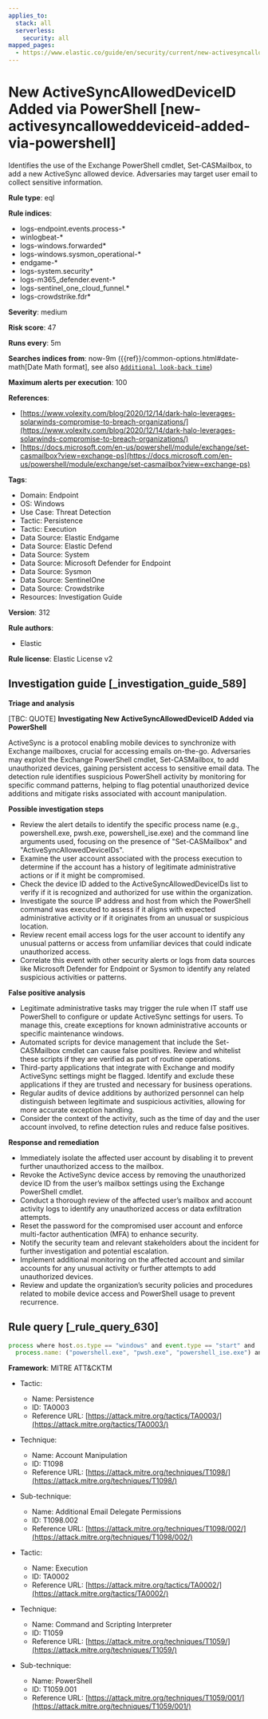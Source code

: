 ```yaml
---
applies_to:
  stack: all
  serverless:
    security: all
mapped_pages:
  - https://www.elastic.co/guide/en/security/current/new-activesyncalloweddeviceid-added-via-powershell.html
---
```


# New ActiveSyncAllowedDeviceID Added via PowerShell [new-activesyncalloweddeviceid-added-via-powershell]

Identifies the use of the Exchange PowerShell cmdlet, Set-CASMailbox, to add a new ActiveSync allowed device. Adversaries may target user email to collect sensitive information.

**Rule type**: eql

**Rule indices**:

* logs-endpoint.events.process-*
* winlogbeat-*
* logs-windows.forwarded*
* logs-windows.sysmon_operational-*
* endgame-*
* logs-system.security*
* logs-m365_defender.event-*
* logs-sentinel_one_cloud_funnel.*
* logs-crowdstrike.fdr*

**Severity**: medium

**Risk score**: 47

**Runs every**: 5m

**Searches indices from**: now-9m ({{ref}}/common-options.html#date-math[Date Math format], see also [`Additional look-back time`](docs-content://solutions/security/detect-and-alert/create-detection-rule.md#rule-schedule))

**Maximum alerts per execution**: 100

**References**:

* [https://www.volexity.com/blog/2020/12/14/dark-halo-leverages-solarwinds-compromise-to-breach-organizations/](https://www.volexity.com/blog/2020/12/14/dark-halo-leverages-solarwinds-compromise-to-breach-organizations/)
* [https://docs.microsoft.com/en-us/powershell/module/exchange/set-casmailbox?view=exchange-ps](https://docs.microsoft.com/en-us/powershell/module/exchange/set-casmailbox?view=exchange-ps)

**Tags**:

* Domain: Endpoint
* OS: Windows
* Use Case: Threat Detection
* Tactic: Persistence
* Tactic: Execution
* Data Source: Elastic Endgame
* Data Source: Elastic Defend
* Data Source: System
* Data Source: Microsoft Defender for Endpoint
* Data Source: Sysmon
* Data Source: SentinelOne
* Data Source: Crowdstrike
* Resources: Investigation Guide

**Version**: 312

**Rule authors**:

* Elastic

**Rule license**: Elastic License v2

## Investigation guide [_investigation_guide_589]

**Triage and analysis**

[TBC: QUOTE]
**Investigating New ActiveSyncAllowedDeviceID Added via PowerShell**

ActiveSync is a protocol enabling mobile devices to synchronize with Exchange mailboxes, crucial for accessing emails on-the-go. Adversaries may exploit the Exchange PowerShell cmdlet, Set-CASMailbox, to add unauthorized devices, gaining persistent access to sensitive email data. The detection rule identifies suspicious PowerShell activity by monitoring for specific command patterns, helping to flag potential unauthorized device additions and mitigate risks associated with account manipulation.

**Possible investigation steps**

* Review the alert details to identify the specific process name (e.g., powershell.exe, pwsh.exe, powershell_ise.exe) and the command line arguments used, focusing on the presence of "Set-CASMailbox" and "ActiveSyncAllowedDeviceIDs".
* Examine the user account associated with the process execution to determine if the account has a history of legitimate administrative actions or if it might be compromised.
* Check the device ID added to the ActiveSyncAllowedDeviceIDs list to verify if it is recognized and authorized for use within the organization.
* Investigate the source IP address and host from which the PowerShell command was executed to assess if it aligns with expected administrative activity or if it originates from an unusual or suspicious location.
* Review recent email access logs for the user account to identify any unusual patterns or access from unfamiliar devices that could indicate unauthorized access.
* Correlate this event with other security alerts or logs from data sources like Microsoft Defender for Endpoint or Sysmon to identify any related suspicious activities or patterns.

**False positive analysis**

* Legitimate administrative tasks may trigger the rule when IT staff use PowerShell to configure or update ActiveSync settings for users. To manage this, create exceptions for known administrative accounts or specific maintenance windows.
* Automated scripts for device management that include the Set-CASMailbox cmdlet can cause false positives. Review and whitelist these scripts if they are verified as part of routine operations.
* Third-party applications that integrate with Exchange and modify ActiveSync settings might be flagged. Identify and exclude these applications if they are trusted and necessary for business operations.
* Regular audits of device additions by authorized personnel can help distinguish between legitimate and suspicious activities, allowing for more accurate exception handling.
* Consider the context of the activity, such as the time of day and the user account involved, to refine detection rules and reduce false positives.

**Response and remediation**

* Immediately isolate the affected user account by disabling it to prevent further unauthorized access to the mailbox.
* Revoke the ActiveSync device access by removing the unauthorized device ID from the user’s mailbox settings using the Exchange PowerShell cmdlet.
* Conduct a thorough review of the affected user’s mailbox and account activity logs to identify any unauthorized access or data exfiltration attempts.
* Reset the password for the compromised user account and enforce multi-factor authentication (MFA) to enhance security.
* Notify the security team and relevant stakeholders about the incident for further investigation and potential escalation.
* Implement additional monitoring on the affected account and similar accounts for any unusual activity or further attempts to add unauthorized devices.
* Review and update the organization’s security policies and procedures related to mobile device access and PowerShell usage to prevent recurrence.


## Rule query [_rule_query_630]

```js
process where host.os.type == "windows" and event.type == "start" and
  process.name: ("powershell.exe", "pwsh.exe", "powershell_ise.exe") and process.args : "Set-CASMailbox*ActiveSyncAllowedDeviceIDs*"
```

**Framework**: MITRE ATT&CKTM

* Tactic:

    * Name: Persistence
    * ID: TA0003
    * Reference URL: [https://attack.mitre.org/tactics/TA0003/](https://attack.mitre.org/tactics/TA0003/)

* Technique:

    * Name: Account Manipulation
    * ID: T1098
    * Reference URL: [https://attack.mitre.org/techniques/T1098/](https://attack.mitre.org/techniques/T1098/)

* Sub-technique:

    * Name: Additional Email Delegate Permissions
    * ID: T1098.002
    * Reference URL: [https://attack.mitre.org/techniques/T1098/002/](https://attack.mitre.org/techniques/T1098/002/)

* Tactic:

    * Name: Execution
    * ID: TA0002
    * Reference URL: [https://attack.mitre.org/tactics/TA0002/](https://attack.mitre.org/tactics/TA0002/)

* Technique:

    * Name: Command and Scripting Interpreter
    * ID: T1059
    * Reference URL: [https://attack.mitre.org/techniques/T1059/](https://attack.mitre.org/techniques/T1059/)

* Sub-technique:

    * Name: PowerShell
    * ID: T1059.001
    * Reference URL: [https://attack.mitre.org/techniques/T1059/001/](https://attack.mitre.org/techniques/T1059/001/)



